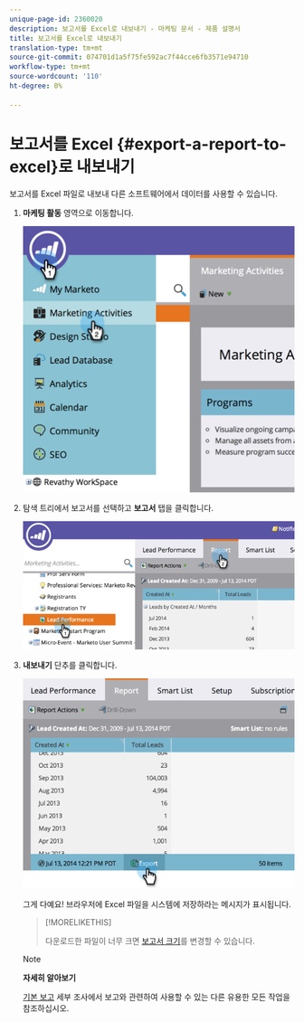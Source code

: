 ```yaml
---
unique-page-id: 2360020
description: 보고서를 Excel로 내보내기 - 마케팅 문서 - 제품 설명서
title: 보고서를 Excel로 내보내기
translation-type: tm+mt
source-git-commit: 074701d1a5f75fe592ac7f44cce6fb3571e94710
workflow-type: tm+mt
source-wordcount: '110'
ht-degree: 0%

---
```



# 보고서를 Excel {#export-a-report-to-excel}로 내보내기

보고서를 Excel 파일로 내보내 다른 소프트웨어에서 데이터를 사용할 수 있습니다.

1. **마케팅 활동** 영역으로 이동합니다.

   ![](assets/image2014-9-16-13-3a11-3a14.png)

1. 탐색 트리에서 보고서를 선택하고 **보고서** 탭을 클릭합니다.

   ![](assets/image2014-9-16-13-3a11-3a18.png)

1. **내보내기** 단추를 클릭합니다.

   ![](assets/image2014-9-16-13-3a11-3a21.png)

   그게 다예요! 브라우저에 Excel 파일을 시스템에 저장하라는 메시지가 표시됩니다.

   >[!MORELIKETHIS]
   >
   >
   >
   >다운로드한 파일이 너무 크면 [보고서 크기](../../../../product-docs/reporting/basic-reporting/editing-reports/configure-report-size.md)를 변경할 수 있습니다.

   >[!NOTE]
   >
   >**자세히 알아보기**
   >
   >
   >[기본 보고](http://docs.marketo.com/display/docs/basic+reporting) 세부 조사에서 보고와 관련하여 사용할 수 있는 다른 유용한 모든 작업을 참조하십시오.

